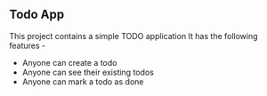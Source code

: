## Todo App

This project contains a simple TODO application
It has the following features -

- Anyone can create a todo
- Anyone can see their existing todos
- Anyone can mark a todo as done
